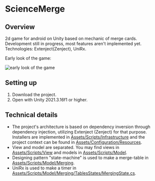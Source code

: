 # ScienceMerge
## Overview
2d game for android on Unity based on mechanic of merge cards. Development still in progress, most features aren't implemented yet.
Technologies: Extenject(Zenject), UniRx.

Early look of the game:

![early look of the game](https://github.com/IcticStep/ScienceMerge/assets/59373161/d40191cd-a934-40fd-af57-93e60d477de8)

## Setting up
1. Download the project.
2. Open with Unity 2021.3.16f1 or higher.

## Technical details
- The project's architecture is based on dependency inversion through dependency injection, utilizing Extenject (Zenject) for that purpose. Installers are implemented in  [Assets/Scripts/Infrastructure](Assets/Scripts/Infrastructure) and the project context can be found in [Assets/Configuration/Resources](Assets/Configuration/Resources).
- View and model are separated. You may find views in [Assets/Scripts/View](Assets/Scripts/View) and models in [Assets/Scripts/Model](Assets/Scripts/Model).
- Designing pattern "state-machine" is used to make a merge-table in [Assets/Scripts/Model/Merging](Assets/Scripts/Model/Merging).
- UniRx is used to make a timer in [Assets/Scripts/Model/Merging/TablesStates/MergingState.cs](Assets/Scripts/Model/Merging/TablesStates/MergingState.cs).
